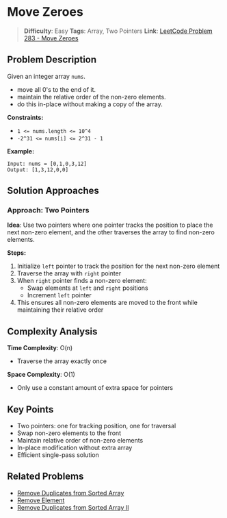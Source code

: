 # Move Zeroes

> **Difficulty**: Easy
> **Tags**: Array, Two Pointers
> **Link**: [LeetCode Problem 283 - Move Zeroes](https://leetcode-cn.com/problems/move-zeroes/)

## Problem Description

Given an integer array `nums`.
- move all 0's to the end of it.
- maintain the relative order of the non-zero elements.
- do this in-place without making a copy of the array.

**Constraints:**
- `1 <= nums.length <= 10^4`
- `-2^31 <= nums[i] <= 2^31 - 1`

**Example:**
```
Input: nums = [0,1,0,3,12]
Output: [1,3,12,0,0]
```

## Solution Approaches

### Approach: Two Pointers
**Idea**: Use two pointers where one pointer tracks the position to place the next non-zero element, and the other traverses the array to find non-zero elements.

**Steps:**
1. Initialize `left` pointer to track the position for the next non-zero element
2. Traverse the array with `right` pointer
3. When `right` pointer finds a non-zero element:
   - Swap elements at `left` and `right` positions
   - Increment `left` pointer
4. This ensures all non-zero elements are moved to the front while maintaining their relative order

## Complexity Analysis

**Time Complexity**: O(n)
- Traverse the array exactly once

**Space Complexity**: O(1)
- Only use a constant amount of extra space for pointers

## Key Points

- Two pointers: one for tracking position, one for traversal
- Swap non-zero elements to the front
- Maintain relative order of non-zero elements
- In-place modification without extra array
- Efficient single-pass solution

## Related Problems

- [Remove Duplicates from Sorted Array](https://leetcode.com/problems/remove-duplicates-from-sorted-array/)
- [Remove Element](https://leetcode.com/problems/remove-element/)
- [Remove Duplicates from Sorted Array II](https://leetcode.com/problems/remove-duplicates-from-sorted-array-ii/)

